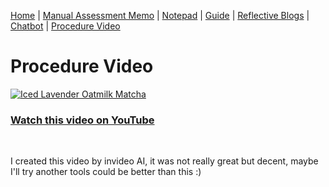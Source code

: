[Home](index.md) | [Manual Assessment Memo](manual_assessment_memo.md) | [Notepad](notepad.md) | [Guide](soon.md) | [Reflective Blogs](reflective_blogs.md) | [Chatbot](chatbot.md) | [Procedure Video](procedure_video.md)

# Procedure Video



[![Iced Lavender Oatmilk Matcha](https://lifestyleofafoodie.com/wp-content/uploads/2024/03/Starbucks-oamilk-matcha-Lavender-Cream-recipe-6-480x270.jpg)](https://www.youtube.com/watch?v=TIWlRAHLQ9M&ab_channel=Th%C3%A1iNguy%E1%BB%85nQu%E1%BB%91c)

### [Watch this video on YouTube](https://www.youtube.com/watch?v=TIWlRAHLQ9M&ab_channel=Th%C3%A1iNguy%E1%BB%85nQu%E1%BB%91c)


<br>

I created this video by invideo AI, it was not really great but decent, maybe I'll try another tools could be better than this :)

